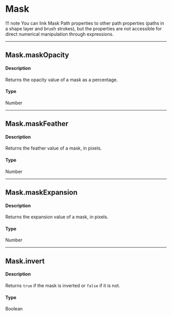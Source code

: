 # Mask

!!! note
    You can link Mask Path properties to other path properties (paths in a shape layer and brush strokes), but the properties are not accessible for direct numerical manipulation through expressions.

---

## Mask.maskOpacity

#### Description

Returns the opacity value of a mask as a percentage.

#### Type

Number

---

## Mask.maskFeather

#### Description

Returns the feather value of a mask, in pixels.

#### Type

Number

---

## Mask.maskExpansion

#### Description

Returns the expansion value of a mask, in pixels.

#### Type

Number

---

## Mask.invert

#### Description

Returns `true` if the mask is inverted or `false` if it is not.

#### Type

Boolean
